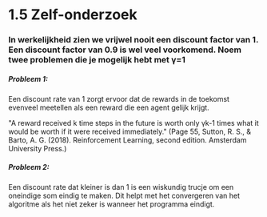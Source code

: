 # 1.5 Zelf-onderzoek
### In werkelijkheid zien we vrijwel nooit een discount factor van 1. Een discount factor van 0.9 is wel veel voorkomend. Noem twee problemen die je mogelijk hebt met γ=1

##### Probleem 1:
Een discount rate van 1 zorgt ervoor dat de rewards in de toekomst evenveel meetellen als een reward die een agent gelijk krijgt.


"A reward received k time steps in the future is worth only γk-1 times what it would be worth if it were
received immediately." 
(Page 55, Sutton, R. S., & Barto, A. G. (2018). Reinforcement Learning, second edition. Amsterdam University Press.)

##### Probleem 2:
Een discount rate dat kleiner is dan 1 is een wiskundig trucje om een oneindige som eindig te maken.
Dit helpt met het convergeren van het algoritme als het niet zeker is wanneer het programma eindigt.